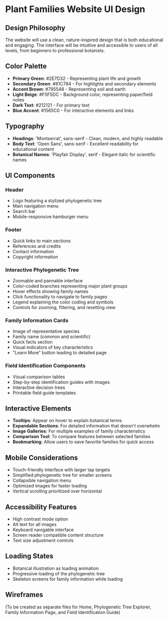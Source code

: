 # Plant Families Website UI Design

## Design Philosophy
The website will use a clean, nature-inspired design that is both educational and engaging. The interface will be intuitive and accessible to users of all levels, from beginners to professional botanists.

## Color Palette
- **Primary Green**: #2E7D32 - Representing plant life and growth
- **Secondary Green**: #81C784 - For highlights and secondary elements
- **Accent Brown**: #795548 - Representing soil and earth
- **Light Beige**: #F5F5DC - Background color, representing paper/field notes
- **Dark Text**: #212121 - For primary text
- **Blue Accent**: #1565C0 - For interactive elements and links

## Typography
- **Headings**: 'Montserrat', sans-serif - Clean, modern, and highly readable
- **Body Text**: 'Open Sans', sans-serif - Excellent readability for educational content
- **Botanical Names**: 'Playfair Display', serif - Elegant italic for scientific names

## UI Components

### Header
- Logo featuring a stylized phylogenetic tree
- Main navigation menu
- Search bar
- Mobile-responsive hamburger menu

### Footer
- Quick links to main sections
- References and credits
- Contact information
- Copyright information

### Interactive Phylogenetic Tree
- Zoomable and pannable interface
- Color-coded branches representing major plant groups
- Hover effects showing family names
- Click functionality to navigate to family pages
- Legend explaining the color coding and symbols
- Controls for zooming, filtering, and resetting view

### Family Information Cards
- Image of representative species
- Family name (common and scientific)
- Quick facts section
- Visual indicators of key characteristics
- "Learn More" button leading to detailed page

### Field Identification Components
- Visual comparison tables
- Step-by-step identification guides with images
- Interactive decision trees
- Printable field guide templates

## Interactive Elements
- **Tooltips**: Appear on hover to explain botanical terms
- **Expandable Sections**: For detailed information that doesn't overwhelm
- **Image Galleries**: For multiple examples of family characteristics
- **Comparison Tool**: To compare features between selected families
- **Bookmarking**: Allow users to save favorite families for quick access

## Mobile Considerations
- Touch-friendly interface with larger tap targets
- Simplified phylogenetic tree for smaller screens
- Collapsible navigation menu
- Optimized images for faster loading
- Vertical scrolling prioritized over horizontal

## Accessibility Features
- High contrast mode option
- Alt text for all images
- Keyboard navigable interface
- Screen reader compatible content structure
- Text size adjustment controls

## Loading States
- Botanical illustration as loading animation
- Progressive loading of the phylogenetic tree
- Skeleton screens for family information while loading

## Wireframes
(To be created as separate files for Home, Phylogenetic Tree Explorer, Family Information Page, and Field Identification Guide)
